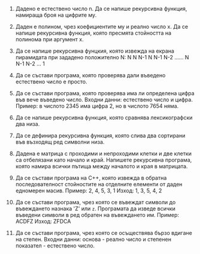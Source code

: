    
   1) Дадено е естествено число n. Да се напише рекурсивна функция, намираща броя на цифрите му.
   
   2) Даден е полином, чрез коефициентите му и реално число x. Да се напише рекурсивна функция, 
   която пресмята стойността на полинома при аргумент x.
   
   3) Да се напише рекурсивна фунцкия, която извежда на екрана пирамидата при зададено положително N:
      N
      N N-1
      N N-1 N-2
      ......
      N N-1 N-2  ...  1
      
   4) Да се състави програма, която проверява дали въведено естествено число е просто.
      
   5) Да се състави програма, която проверява има ли определена цифра във вече въведено число.
      Входни данни: естествено число и цифра.
      Пример: в числото 2345 има цифра 2, но в числото 7654 няма.
      
   6) Да се напише рекурсивна функция, която сравнява лексикографски два низа.
   
   7) Да се дефинира рекурсивна функция, която слива два сортирани във възходящ ред символни низа.
   
   8) Дадена е матрица с проходими и непроходими клетки и две клетки са отбелязани като начало и край.
   Напишете рекурсивна програма, която намира всички пътища между началото и края в матрицата.
      
   9) Да се състави програма на C++, която извежда в обратна последователност стойностите на отделните елементи 
   от даден едномерен масив.
      Пример: 2, 4, 5, 3, 1
      Изход: 1, 3, 5, 4, 2
       
  10) Да се състави програма, чрез която се въвеждат символи до въвеждането назнака 'Z' или `z`.
  Програмата да изведе всички въведени символи в ред обратен на въвеждането им.
      Пример: ACDFZ Изход: ZFDCA
      
  11) Да се състави програма, чрез която се осъществява бързо вдигане на степен.
      Входни данни: основа - реално число и степенен показател - естествено число.
